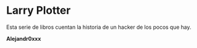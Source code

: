 # Larry Plotter

Esta serie de libros cuentan la historia de un hacker de los pocos que hay.

**Alejandr0xxx**
